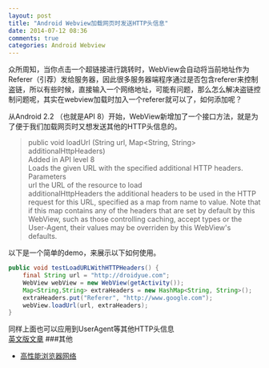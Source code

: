 ```yaml
---
layout: post
title: "Android Webview加载网页时发送HTTP头信息"
date: 2014-07-12 08:36
comments: true
categories: Android Webview
---
```

众所周知，当你点击一个超链接进行跳转时，WebView会自动将当前地址作为Referer（引荐）发给服务器，因此很多服务器端程序通过是否包含referer来控制盗链，所以有些时候，直接输入一个网络地址，可能有问题，那么怎么解决盗链控制问题呢，其实在webview加载时加入一个referer就可以了，如何添加呢？
<!-- more -->
从Android 2.2 （也就是API 8）开始，WebView新增加了一个接口方法，就是为了便于我们加载网页时又想发送其他的HTTP头信息的。
>public void loadUrl (String url, Map<String, String> additionalHttpHeaders)  
Added in API level 8  
Loads the given URL with the specified additional HTTP headers.  
Parameters  
url	the URL of the resource to load  
additionalHttpHeaders	the additional headers to be used in the HTTP request for this URL, specified as a map from name to value. Note that if this map contains any of the headers that are set by default by this WebView, such as those controlling caching, accept types or the User-Agent, their values may be overriden by this WebView's defaults.
 
以下是一个简单的demo，来展示以下如何使用。 
```java
public void testLoadURLWithHTTPHeaders() {
    final String url = "http://droidyue.com";
    WebView webView = new WebView(getActivity());
    Map<String,String> extraHeaders = new HashMap<String, String>();
    extraHeaders.put("Referer", "http://www.google.com");
    webView.loadUrl(url, extraHeaders);
}
```

同样上面也可以应用到UserAgent等其他HTTP头信息  
<a href="http://droidyue.com/blog/2014/05/27/load-url-with-extra-http-headers-using-webview-in-android/" target="_blank">英文版文章</a>
###其他
  * <a href="http://www.amazon.cn/gp/product/B00LF7R8MA/ref=as_li_tf_tl?ie=UTF8&camp=536&creative=3200&creativeASIN=B00LF7R8MA&linkCode=as2&tag=droidyue-23">高性能浏览器网络</a><img src="http://ir-cn.amazon-adsystem.com/e/ir?t=droidyue-23&l=as2&o=28&a=B00LF7R8MA" width="1" height="1" border="0" alt="" style="border:none !important; margin:0px !important;" />

